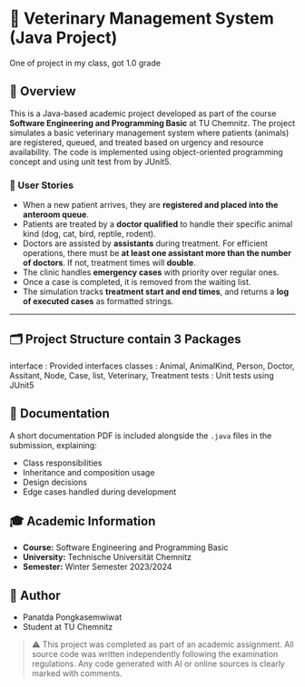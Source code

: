 # 🐾 Veterinary Management System (Java Project)
One of project in my class, got 1.0 grade
## 📌 Overview
This is a Java-based academic project developed as part of the course **Software Engineering and Programming Basic** at TU Chemnitz. The project simulates a basic veterinary management system where patients (animals) are registered, queued, and treated based on urgency and resource availability. The code is implemented using object-oriented programming concept and using unit test from by JUnit5.


### 💬 User Stories

- When a new patient arrives, they are **registered and placed into the anteroom queue**.
- Patients are treated by a **doctor qualified** to handle their specific animal kind (dog, cat, bird, reptile, rodent).
- Doctors are assisted by **assistants** during treatment. For efficient operations, there must be **at least one assistant more than the number of doctors**. If not, treatment times will **double**.
- The clinic handles **emergency cases** with priority over regular ones.
- Once a case is completed, it is removed from the waiting list.
- The simulation tracks **treatment start and end times**, and returns a **log of executed cases** as formatted strings.

---


## 🗂️ Project Structure contain 3 Packages
interface : Provided interfaces
classes : Animal, AnimalKind, Person, Doctor, Assitant, Node, Case, list, Veterinary, Treatment
tests : Unit tests using JUnit5 


## 📝 Documentation
A short documentation PDF is included alongside the `.java` files in the submission, explaining:
- Class responsibilities
- Inheritance and composition usage
- Design decisions
- Edge cases handled during development

## 🎓 Academic Information
- **Course:** Software Engineering and Programming Basic  
- **University:** Technische Universität Chemnitz  
- **Semester:** Winter Semester 2023/2024  

## 👤 Author
- Panatda Pongkasemwiwat
- Student at TU Chemnitz

> ⚠️ This project was completed as part of an academic assignment. All source code was written independently following the examination regulations. Any code generated with AI or online sources is clearly marked with comments.
